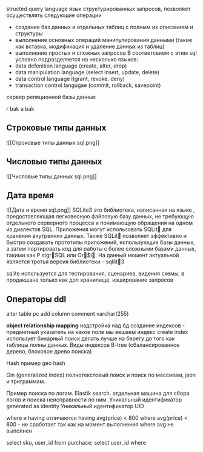 structed query language язык структурированных запросов, позволяет осуществлять следующие операции
- создание баз данных и отдельных таблиц с полным их описанием и структуры
- выполнение основных операций манипулирования данными (такие как вставка, модификация и удаление данных из таблиц)
- выполнение простых и сложных запросов
В соответсвием с этим sql условно подразделяется на несколько языков:
- data defenition language (create, alter, drop)
- data manipulation language (select insert, update, delete)
- data control language l(grant, revoke. deny)
- transaction control langugae (commit, rollback, savepoint)

сервер реляционной базы данных

r bak a bak

## Строковые типы данных

![[Строковые типы данных sql.png]]

## Числовые типы данных
![[Числовые типы данных sql.png]]
## Дата время
![[Дата и время sql.png]]
SQLite3 это библиотека, написанная на языке , предоставляющая легковесную файловую базу данных, не требующую отдельного серверного процесса и понимающую обращения на одном из диалектов SQL. Приложения могут использовать SQLit для хранения внутренних данных. Также SQLit позволяет эффективно и быстро создавать прототипы приложений, использующих базы данных, а затем портировать код для работы с более сложными базами данных, такими как P stgrSQL или Or$l. На данный момент актуальной является третья версия библиотеки – sqliit3

sqlite используется для тестирования, сценариев, видения схемы, в продакшане только как доп хранилище, кэширование запросов
## Операторы ddl
alter table pc add column comment varchar(255)

**object relationship mapping** надстройка над бд
создание индексов - предметный указатель
на какое поле мы вешаем индекс
create index
использует бинарный поиск
делать лучше на берегу до того как таблицы полны данных.
Виды индексов
B-tree (сбалансированное дерево, блоковое древо поиска)

Hash
пример geo hash

Gin (generalized index)
полнотекстовый поиск и поиск по массивам, json и триграммам.


Пример поиска по логам. Elastik search. отдельная машина для сбора логов и поиска неисправности по ним.
Уникальный идентификатор generated as identity
Уникальный идентификатор UID


where и having отличаются
having avg(price) < 800
where avg(price) < 800 - не сработает так как на момент выполнения where avg не выполнен

select sku, user_id from purchace;
select user_id where

